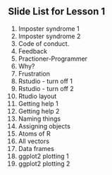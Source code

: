 ## Slide List for Lesson 1
1. Imposter syndrome 1
2. Imposter syndrome 2
3. Code of conduct.
4. Feedback
3. Practioner-Programmer
4. Why?
5. Frustration 
6. Rstudio - turn off 1
7. Rstudio - turn off 2
8. Rtudio layout
9. Getting help 1
10. Getting help 2
11. Naming things
12. Assigning objects
13. Atoms of R
14. All vectors
15. Data frames
16. ggplot2 plotting 1
17. ggplot2 plotting 2